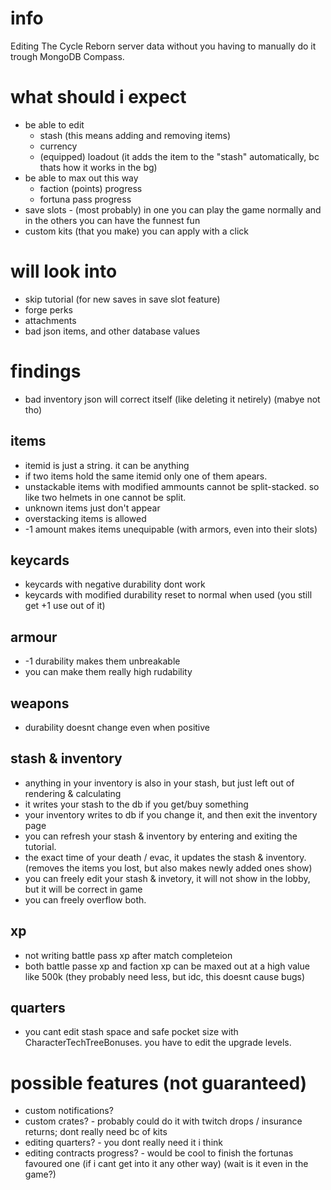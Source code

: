# info
Editing The Cycle Reborn server data without you having to manually do it trough MongoDB Compass.

# what should i expect
- be able to edit
    - stash (this means adding and removing items)
    - currency
    - (equipped) loadout (it adds the item to the "stash" automatically, bc thats how it works in the bg)
- be able to max out this way
    - faction (points) progress
    - fortuna pass progress
- save slots - (most probably) in one you can play the game normally and in the others you can have the funnest fun
- custom kits (that you make) you can apply with a click

# will look into
- skip tutorial (for new saves in save slot feature)
- forge perks
- attachments
- bad json items, and other database values

# findings
- bad inventory json will correct itself (like deleting it netirely) (mabye not tho)
## items
- itemid is just a string. it can be anything
- if two items hold the same itemid only one of them apears.
- unstackable items with modified ammounts cannot be split-stacked. so like two helmets in one cannot be split.
- unknown items just don't appear
- overstacking items is allowed
- -1 amount makes items unequipable (with armors, even into their slots)
## keycards
- keycards with negative durability dont work
- keycards with modified durability reset to normal when used (you still get +1 use out of it)
## armour
- -1 durability makes them unbreakable
- you can make them really high rudability
## weapons
- durability doesnt change even when positive
## stash & inventory
- anything in your inventory is also in your stash, but just left out of rendering & calculating
- it writes your stash to the db if you get/buy something
- your inventory writes to db if you change it, and then exit the inventory page
- you can refresh your stash & inventory by entering and exiting the tutorial.
- the exact time of your death / evac, it updates the stash & inventory. (removes the items you lost, but also makes newly added ones show)
- you can freely edit your stash & invetory, it will not show in the lobby, but it will be correct in game
- you can freely overflow both.
## xp
- not writing battle pass xp after match completeion
- both battle passe xp and faction xp can be maxed out at a high value like 500k (they probably need less, but idc, this doesnt cause bugs)
## quarters
- you cant edit stash space and safe pocket size with CharacterTechTreeBonuses. you have to edit the upgrade levels.

# possible features (not guaranteed)
- custom notifications?
- custom crates? - probably could do it with twitch drops / insurance returns; dont really need bc of kits
- editing quarters? - you dont really need it i think
- editing contracts progress? - would be cool to finish the fortunas favoured one (if i cant get into it any other way) (wait is it even in the game?)

